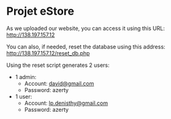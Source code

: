 # Projet eStore
As we uploaded our website, you can access it using this URL: http://138.197.157.12

You can also, if needed, reset the database using this address: http://138.197.157.12/reset_db.php

Using the reset script generates 2 users:
- 1 admin:
	- Account: david@gmail.com
	- Password: azerty
- 1 user:
	- Account: lp.denisthy@gmail.com
	- Password: azerty
